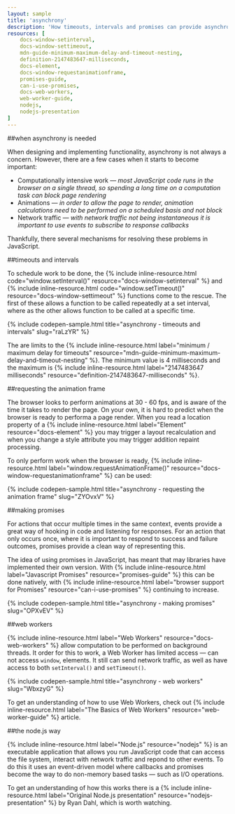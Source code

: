 ```yaml
---
layout: sample
title: 'asynchrony'
description: 'How timeouts, intervals and promises can provide asynchrony.'
resources: [
    docs-window-setinterval,
    docs-window-settimeout,
    mdn-guide-minimum-maximum-delay-and-timeout-nesting,
    definition-2147483647-milliseconds,
    docs-element,
    docs-window-requestanimationframe,
    promises-guide,
    can-i-use-promises,
    docs-web-workers,
    web-worker-guide,
    nodejs,
    nodejs-presentation
]
---
```


##when asynchrony is needed

When designing and implementing functionality, asynchrony is not always a concern.  However, there are a few cases when it starts to become important:

- Computationally intensive work &mdash; _most JavaScript code runs in the browser on a single thread, so spending a long time on a computation task can block page rendering_
- Animations &mdash; _in order to allow the page to render, animation calculations need to be performed on a scheduled basis and not block_
- Network traffic &mdash; _with network traffic not being instantaneous it is important to use events to subscribe to response callbacks_

Thankfully, there several mechanisms for resolving these problems in JavaScript.


##timeouts and intervals

To schedule work to be done, the {% include inline-resource.html code="window.setInterval()" resource="docs-window-setinterval" %} and {% include inline-resource.html code="window.setTimeout()" resource="docs-window-settimeout" %} functions come to the rescue.  The first of these allows a function to be called repeatedly at a set interval, where as the other allows function to be called at a specific time.

{% include codepen-sample.html title="asynchrony - timeouts and intervals" slug="raLzYR" %}

The are limits to the {% include inline-resource.html label="minimum / maximum delay for timeouts" resource="mdn-guide-minimum-maximum-delay-and-timeout-nesting" %}.  The minimum value is 4 milliseconds and the maximum is {% include inline-resource.html label="2147483647 milliseconds" resource="definition-2147483647-milliseconds" %}.


##requesting the animation frame

The browser looks to perform animations at 30 - 60 fps, and is aware of the time it takes to render the page. On your own, it is hard to predict when the browser is ready to performa a page render. When you read a location property of a {% include inline-resource.html label="Element" resource="docs-element" %} you may trigger a layout recalculation and when you change a style attribute you may trigger addition repaint processing.

To only perform work when the browser is ready, {% include inline-resource.html label="window.requestAnimationFrame()" resource="docs-window-requestanimationframe" %} can be used:

{% include codepen-sample.html title="asynchrony - requesting the animation frame" slug="ZYOvxV" %}


##making promises

For actions that occur multiple times in the same context, events provide a great way of hooking in code and listening for responses. For an action that only occurs once, where it is important to respond to success and failure outcomes, promises provide a clean way of representing this.

The idea of using promises in JavaScript, has meant that may libraries have implemented their own version. With {% include inline-resource.html label="Javascript Promises" resource="promises-guide" %} this can be done natively, with {% include inline-resource.html label="browser support for Promises" resource="can-i-use-promises" %} continuing to increase.

{% include codepen-sample.html title="asynchrony - making promises" slug="OPXvEV" %}


##web workers

{% include inline-resource.html label="Web Workers" resource="docs-web-workers" %} allow computation to be performed on background threads. It order for this to work, a Web Worker has limited access &mdash; can not access ``window``, elements. It still can send network traffic, as well as have access to both ``setInterval()`` and ``setTimeout()``.

{% include codepen-sample.html title="asynchrony - web workers" slug="WbxzyG" %}

To get an understanding of how to use Web Workers, check out {% include inline-resource.html label="The Basics of Web Workers" resource="web-worker-guide" %} article.

##the node.js way

{% include inline-resource.html label="Node.js" resource="nodejs" %} is an executable application that allows you run JavaScript code that can access the file system, interact with network traffic and repond to other events. To do this it uses an event-driven model where callbacks and promises become the way to do non-memory based tasks &mdash; such as I/O operations.

To get an understanding of how this works there is a {% include inline-resource.html label="Original Node.js presentation" resource="nodejs-presentation" %} by Ryan Dahl, which is worth watching.